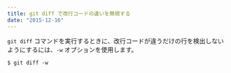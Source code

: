 ```yaml
---
title: git diff で改行コードの違いを無視する
date: "2015-12-16"
---
```


`git diff` コマンドを実行するときに、改行コードが違うだけの行を検出しないようにするには、`-w` オプションを使用します。

```
$ git diff -w
```

